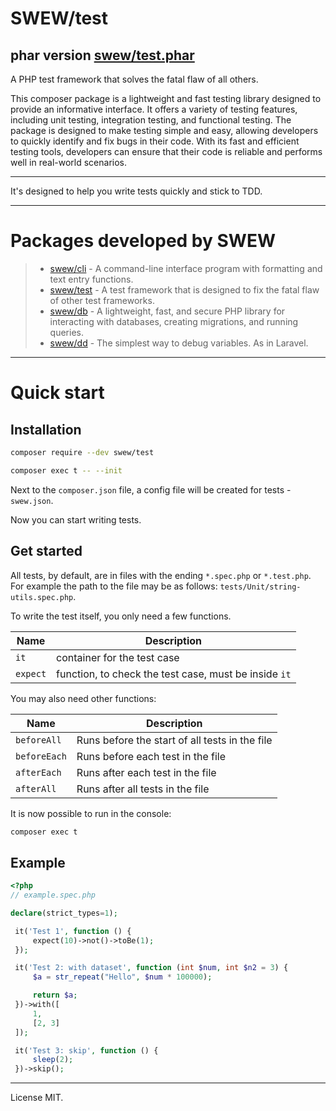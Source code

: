 # SWEW/test

## phar version [swew/test.phar](https://github.com/swew-app/test.phar)

A PHP test framework that solves the fatal flaw of all others.

This composer package is a lightweight and fast testing library designed to provide an informative interface. It offers a variety of testing features, including unit testing, integration testing, and functional testing. The package is designed to make testing simple and easy, allowing developers to quickly identify and fix bugs in their code. With its fast and efficient testing tools, developers can ensure that their code is reliable and performs well in real-world scenarios.

---

It's designed to help you write tests quickly and stick to TDD.

---

# Packages developed by SWEW

> - [swew/cli](https://packagist.org/packages/swew/cli) - A command-line interface program with formatting and text entry functions.
> - [swew/test](https://packagist.org/packages/swew/test) - A test framework that is designed to fix the fatal flaw of other test frameworks.
> - [swew/db](https://packagist.org/packages/swew/db) - A lightweight, fast, and secure PHP library for interacting with databases, creating migrations, and running queries.
> - [swew/dd](https://packagist.org/packages/swew/dd) - The simplest way to debug variables. As in Laravel.

---


# Quick start

## Installation

```sh
composer require --dev swew/test

composer exec t -- --init
```

Next to the `composer.json` file, a config file will be created for tests - `swew.json`.

Now you can start writing tests.

## Get started

All tests, by default, are in files with the ending `*.spec.php` or `*.test.php`. For example the path to the file may be as follows: `tests/Unit/string-utils.spec.php`.

To write the test itself, you only need a few functions.

| Name | Description |
|---|---|
`it` | container for the test case
`expect` | function, to check the test case, must be inside `it`

You may also need other functions:

| Name | Description |
|---|---|
`beforeAll` | Runs before the start of all tests in the file
`beforeEach` | Runs before each test in the file
`afterEach` | Runs after each test in the file
`afterAll` | Runs after all tests in the file

It is now possible to run in the console:

```sh
composer exec t
```


## Example

```php
<?php
// example.spec.php

declare(strict_types=1);

 it('Test 1', function () {
     expect(10)->not()->toBe(1);
 });

 it('Test 2: with dataset', function (int $num, int $n2 = 3) {
     $a = str_repeat("Hello", $num * 100000);

     return $a;
 })->with([
     1,
     [2, 3]
 ]);

 it('Test 3: skip', function () {
     sleep(2);
 })->skip();
```

---

License MIT.

